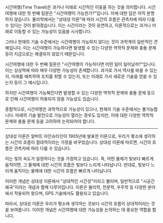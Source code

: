 시간여행(Time Travel)은 과거나 미래로 시간적인 이동을 하는 것을 의미합니다. 
시간여행에 대한 첫 번째 질문은 "시간여행이 가능한가?"입니다. 이에 대한 답은 아직 분명하지 않습니다. 물리학에서는 "상대성 이론"에 따라 시간의 흐름은 관측자에 따라 다를 수 있다는 것이 밝혀졌습니다. 이는 시간이라는 것이 유연하고, 이론적으로는 과거나 미래로 이동할 수 있는 가능성이 있음을 시사합니다.

그러나 현재의 기술 수준에서는 시간여행이 가능하지 않다는 것이 과학계의 일반적인 견해입니다. 이는 시간여행이 가능하다면 발생할 수 있는 다양한 역학적 문제와 충돌 문제 등이 지금으로는 해결되지 않았기 때문입니다.

시간여행에 대한 두 번째 질문은 "시간여행이 가능하다면 어떤 일이 일어날까?"입니다. 이는 상상력에 따라 매우 다양한 가능성이 존재합니다. 과거로 가서 역사를 바꿀 수 있는지, 미래를 예측하여 조치를 취할 수 있는지, 또는 미래로 가서 새로운 기술을 얻을 수 있는지 등이 그 예시입니다.

하지만 시간여행이 가능해진다면 발생할 수 있는 다양한 역학적 문제와 충돌 문제 등으로 인해 시간여행이 허용되지 않을 가능성도 있습니다.

종합적으로, 시간여행은 과학적으로 가능성이 있으나, 현재의 기술 수준에서는 불가능합니다. 미래의 기술 발전으로 가능성이 열리는 경우도 있지만, 이에 대한 다양한 역학적 문제와 충돌 문제 등을 고려하여 논의되어야 합니다.

----

상대성 이론은 알버트 아인슈타인이 1905년에 발표한 이론으로, 우리가 평소에 생각하는 시간의 흐름이 절대적이라는 가정을 바꾸었습니다. 상대성 이론에 따르면, 시간의 흐름은 관측자에 따라 다를 수 있습니다.

이는 빛의 속도가 일정하다는 것을 가정하고 있습니다. 즉, 어떤 물체가 빛보다 빠르게 움직이면, 그 물체에 대한 시간의 흐름은 빛보다 느리게 나타납니다. 반대로, 빛보다 느리게 움직이는 물체에 대한 시간의 흐름은 빠르게 나타납니다.

이러한 개념은 상대성 이론에서 "상대적인 시간성"이라고 불리며, 일반적으로 "시공간 왜곡"이라는 개념과 함께 다루어집니다. 이론은 물리학, 천문학, 우주학 등 다양한 분야에서 적용되어 왔으며, GPS 기술에서도 활용되고 있습니다.

따라서, 상대성 이론은 우리가 평소에 생각하는 것보다 시간의 흐름이 상대적이라는 것을 보여줍니다. 이러한 개념은 시간여행에 대한 가능성을 논의하는 데 중요한 역할을 합니다.